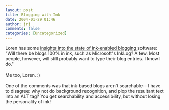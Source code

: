```yaml
---
layout: post
title: Blogging with Ink
date: 2004-01-29 01:46
author: jrj
comments: false
categories: [Uncategorized]
---
```

Loren has some <a href="http://journals.tuxreports.com/lch/archives/001271.html" target="_blank">insights into the state of ink-enabled blogging </a>software: "Will there be blogs 100% in ink, such as Microsoft's InkLog? A few. Most people, however, will still probably want to type their blog entries. I know I do."
<br />
<br />Me too, Loren.  :)
<br />
<br />One of the comments was that ink-based blogs aren't searchable-- I have to disagree: why not do background recognition, and plop the resultant text into an ALT tag? You get searchability and accessibility, but without losing the personality of ink!
